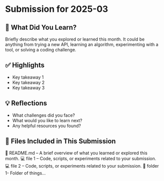# Submission for 2025-03

## 🌟 What Did You Learn?
Briefly describe what you explored or learned this month. It could be anything from trying a new API, learning an algorithm, experimenting with a tool, or solving a coding challenge.

## ✅ Highlights
- Key takeaway 1
- Key takeaway 2
- Key takeaway 3

## 💡 Reflections
- What challenges did you face?
- What would you like to learn next?
- Any helpful resources you found?

## 📂 Files Included in This Submission
📄 README.md – A brief overview of what you learned or explored this month.
💻 file 1 – Code, scripts, or experiments related to your submission.
💻 file 2 – Code, scripts, or experiments related to your submission.
📂 folder 1- Folder of things...